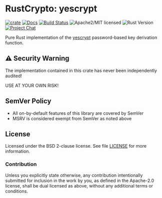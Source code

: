 # RustCrypto: yescrypt

[![crate][crate-image]][crate-link]
[![Docs][docs-image]][docs-link]
[![Build Status][build-image]][build-link]
![Apache2/MIT licensed][license-image]
![Rust Version][rustc-image]
[![Project Chat][chat-image]][chat-link]

Pure Rust implementation of the [yescrypt] password-based key derivation function.

## ⚠️ Security Warning

The implementation contained in this crate has never been independently audited!

USE AT YOUR OWN RISK!

## SemVer Policy

- All on-by-default features of this library are covered by SemVer
- MSRV is considered exempt from SemVer as noted above

## License

Licensed under the BSD 2-clause license. See file [LICENSE] for more information.

### Contribution

Unless you explicitly state otherwise, any contribution intentionally submitted
for inclusion in the work by you, as defined in the Apache-2.0 license, shall be
dual licensed as above, without any additional terms or conditions.

[//]: # (badges)

[crate-image]: https://img.shields.io/crates/v/yescrypt
[crate-link]: https://crates.io/crates/yescrypt
[docs-image]: https://docs.rs/yescrypt/badge.svg
[docs-link]: https://docs.rs/yescrypt/
[license-image]: https://img.shields.io/crates/l/yescrypt?style=flat-square
[rustc-image]: https://img.shields.io/badge/rustc-1.81+-blue.svg
[chat-image]: https://img.shields.io/badge/zulip-join_chat-blue.svg
[chat-link]: https://rustcrypto.zulipchat.com/#narrow/stream/260046-password-hashes
[build-image]: https://github.com/RustCrypto/password-hashes/actions/workflows/yescrypt.yml/badge.svg
[build-link]: https://github.com/RustCrypto/password-hashes/actions/workflows/yescrypt.yml 

[//]: # (links)

[yescrypt]: https://www.openwall.com/yescrypt/
[LICENSE]: ./LICENSE
